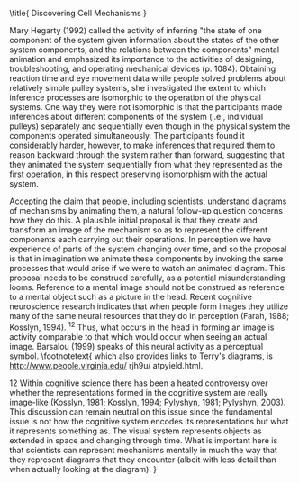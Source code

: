 \title{
Discovering Cell Mechanisms
}

Mary Hegarty (1992) called the activity of inferring "the state of one component of the system given information about the states of the other system components, and the relations between the components" mental animation and emphasized its importance to the activities of designing, troubleshooting, and operating mechanical devices (p. 1084). Obtaining reaction time and eye movement data while people solved problems about relatively simple pulley systems, she investigated the extent to which inference processes are isomorphic to the operation of the physical systems. One way they were not isomorphic is that the participants made inferences about different components of the system (i.e., individual pulleys) separately and sequentially even though in the physical system the components operated simultaneously. The participants found it considerably harder, however, to make inferences that required them to reason backward through the system rather than forward, suggesting that they animated the system sequentially from what they represented as the first operation, in this respect preserving isomorphism with the actual system.

Accepting the claim that people, including scientists, understand diagrams of mechanisms by animating them, a natural follow-up question concerns how they do this. A plausible initial proposal is that they create and transform an image of the mechanism so as to represent the different components each carrying out their operations. In perception we have experience of parts of the system changing over time, and so the proposal is that in imagination we animate these components by invoking the same processes that would arise if we were to watch an animated diagram. This proposal needs to be construed carefully, as a potential misunderstanding looms. Reference to a mental image should not be construed as reference to a mental object such as a picture in the head. Recent cognitive neuroscience research indicates that when people form images they utilize many of the same neural resources that they do in perception (Farah, 1988; Kosslyn, 1994). ${ }^{12}$ Thus, what occurs in the head in forming an image is activity comparable to that which would occur when seeing an actual image. Barsalou (1999) speaks of this neural activity as a perceptual symbol.
\footnotetext{
which also provides links to Terry's diagrams, is http://www.people.virginia.edu/ rjh9u/ atpyield.html.

12 Within cognitive science there has been a heated controversy over whether the representations formed in the cognitive system are really image-like (Kosslyn, 1981; Kosslyn, 1994; Pylyshyn, 1981; Pylyshyn, 2003). This discussion can remain neutral on this issue since the fundamental issue is not how the cognitive system encodes its representations but what it represents something as. The visual system represents objects as extended in space and changing through time. What is important here is that scientists can represent mechanisms mentally in much the way that they represent diagrams that they encounter (albeit with less detail than when actually looking at the diagram).
}